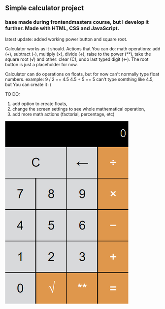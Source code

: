 <h2>Simple calculator project</h2>
<h3>base made during frontendmasters course, but I develop it further. Made with HTML, CSS and JavaScript.</h3>

latest update: added working power button and square root.

Calculator works as it should. Actions that You can do:
math operations: add (+), subtract (-), multiply (×), divide (÷), raise to the power (**), take the square root (√) and other: clear (C), undo last typed digit (←).
The root button is just a placeholder for now.

Calculator can do operations on floats, but for now can't normally type float numbers. example:
9 / 2 == 4.5
4.5 + 5 == 5
can't type somthing like 4.5, but You can create it :)

TO DO:
1. add option to create floats,
2. change the screen settings to see whole mathematical operation,
3. add more math actions (factorial, percentage, etc)


![alt text](image.png)


